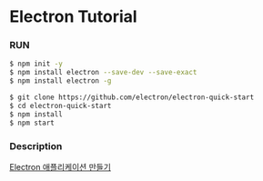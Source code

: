 # Electron Tutorial

### RUN
```bash
$ npm init -y
$ npm install electron --save-dev --save-exact
$ npm install electron -g 
```
```bash
$ git clone https://github.com/electron/electron-quick-start
$ cd electron-quick-start
$ npm install
$ npm start
```

### Description
[Electron 애플리케이션 만들기](https://hsoh1990.github.io/2019/01/18/electron-tutorial/)

